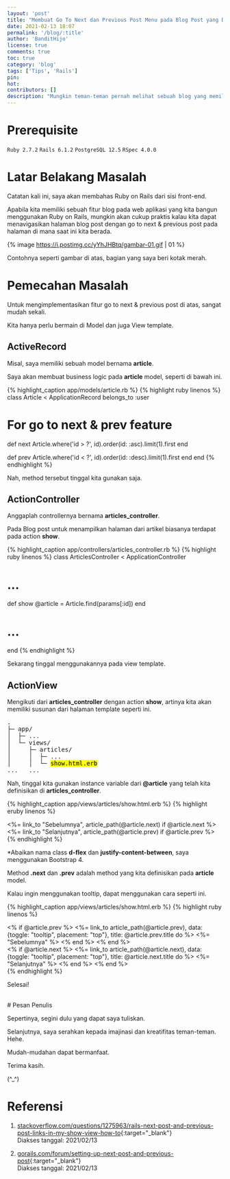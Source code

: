 ```yaml
---
layout: 'post'
title: "Membuat Go To Next dan Previous Post Menu pada Blog Post yang Dibangun dengan Rails"
date: 2021-02-13 18:07
permalink: '/blog/:title'
author: 'BanditHijo'
license: true
comments: true
toc: true
category: 'blog'
tags: ['Tips', 'Rails']
pin:
hot:
contributors: []
description: "Mungkin teman-teman pernah melihat sebuah blog yang memiliki fitur go to next dan previous post? Nah, kita akan membuat fitur yang sama seperti itu, apabila teman-teman memiliki web aplikasi dalam bentuk blog yang dibangun menggunakan Ruby on Rails."
---
```


# Prerequisite

`Ruby 2.7.2` `Rails 6.1.2` `PostgreSQL 12.5` `RSpec 4.0.0`

# Latar Belakang Masalah

Catatan kali ini, saya akan membahas Ruby on Rails dari sisi front-end.

Apabila kita memiliki sebuah fitur blog pada web aplikasi yang kita bangun menggunakan Ruby on Rails, mungkin akan cukup praktis kalau kita dapat menavigasikan halaman blog post dengan go to next & previous post pada halaman di mana saat ini kita berada.

{% image https://i.postimg.cc/yYhJHBtq/gambar-01.gif | 01 %}

Contohnya seperti gambar di atas, bagian yang saya beri kotak merah.

# Pemecahan Masalah

Untuk mengimplementasikan fitur go to next & previous post di atas, sangat mudah sekali.

Kita hanya perlu bermain di Model dan juga View template.

## ActiveRecord

Misal, saya memiliki sebuah model bernama **article**.

Saya akan membuat business logic pada **article** model, seperti di bawah ini.

{% highlight_caption app/models/article.rb %}
{% highlight ruby linenos %}
class Article < ApplicationRecord
  belongs_to :user

  # For go to next & prev feature
  def next
    Article.where('id > ?', id).order(id: :asc).limit(1).first
  end

  def prev
    Article.where('id < ?', id).order(id: :desc).limit(1).first
  end
end
{% endhighlight %}

Nah, method tersebut tinggal kita gunakan saja.


## ActionController

Anggaplah controllernya bernama **articles_controller**.

Pada Blog post untuk menampilkan halaman dari artikel biasanya terdapat pada action **show**.

{% highlight_caption app/controllers/articles_controller.rb %}
{% highlight ruby linenos %}
class ArticlesController < ApplicationController

  # ...

  def show
    @article = Article.find(params[:id])
  end

  # ...

end
{% endhighlight %}

Sekarang tinggal menggunakannya pada view template.

## ActionView

Mengikuti dari **articles_controller** dengan action **show**, artinya kita akan memiliki susunan dari halaman template seperti ini.

<pre>
.
├─ app/
│  ├─ ...
│  └─ views/
│     ├─ articles/
│     │  ├─ ...
│     │  └─ <mark>show.html.erb</mark>
...   ...
</pre>

Nah, tinggal kita gunakan instance variable dari **@article** yang telah kita definisikan di **articles_controller**.

{% highlight_caption app/views/articles/show.html.erb %}
{% highlight eruby linenos %}

<!-- ... -->

<!-- For go to next & prev feature -->
<div class="page-navigation mt-5">
  <div class="row d-flex justify-content-between">
    <div class="col-6 text-left">
      <%= link_to "Sebelumnya", article_path(@article.next) if @article.next %>
    </div>
    <div class="col-6 text-right">
      <%= link_to "Selanjutnya", article_path(@article.prev) if @article.prev %>
    </div>
  </div>
</div>
{% endhighlight %}

\*Abaikan nama class **d-flex** dan **justify-content-between**, saya menggunakan Bootstrap 4.

Method **.next** dan **.prev** adalah method yang kita definisikan pada **article** model.

Kalau ingin menggunakan tooltip, dapat menggunakan cara seperti ini.

{% highlight_caption app/views/articles/show.html.erb %}
{% highlight ruby linenos %}

<!-- ... -->

<!-- For go to next & prev feature -->
<div class="page-navigation my-3 mx-3">
  <div class="row d-flex justify-content-between">
    <div class="col-6 text-left">
      <% if @article.prev %>
        <%= link_to article_path(@article.prev), data: {toggle: "tooltip", placement: "top"}, title: @article.prev.title do %>
          <%= "Sebelumnya" %>
        <% end %>
      <% end %>
    </div>
    <div class="col-6 text-right">
      <% if @article.next %>
        <%= link_to article_path(@article.next), data: {toggle: "tooltip", placement: "top"}, title: @article.next.title do %>
          <%= "Selanjutnya" %>
        <% end %>
      <% end %>
    </div>
  </div>
</div>
{% endhighlight %}

Selesai!




<br>
# Pesan Penulis

Sepertinya, segini dulu yang dapat saya tuliskan.

Selanjutnya, saya serahkan kepada imajinasi dan kreatifitas teman-teman. Hehe.

Mudah-mudahan dapat bermanfaat.

Terima kasih.

(^_^)




# Referensi

1. [stackoverflow.com/questions/1275963/rails-next-post-and-previous-post-links-in-my-show-view-how-to](https://stackoverflow.com/questions/1275963/rails-next-post-and-previous-post-links-in-my-show-view-how-to){:target="_blank"}
<br>Diakses tanggal: 2021/02/13

2. [gorails.com/forum/setting-up-next-post-and-previous-post](https://gorails.com/forum/setting-up-next-post-and-previous-post){:target="_blank"}
<br>Diakses tanggal: 2021/02/13
